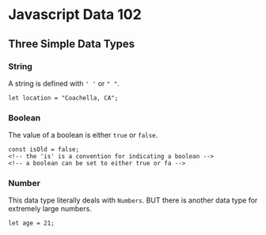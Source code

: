 # Javascript Data 102 
## Three Simple Data Types 



### String 
A string is defined with `' '` or `" "`.
```
let location = "Coachella, CA";
```

### Boolean
The value of a boolean is either `true` or `false`.
```
const isOld = false;
<!-- the 'is' is a convention for indicating a boolean -->
<!-- a boolean can be set to either true or fa -->
```

### Number 
This data type literally deals with `Numbers`. BUT there is another data type for extremely large numbers. 
```
let age = 21;
```